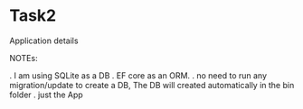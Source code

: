# Task2

Application details 

NOTEs: 

. I am using SQLite as a DB
. EF core as an ORM.
. no need to run any migration/update to create a DB, The DB will created automatically in the bin folder
. just the App


